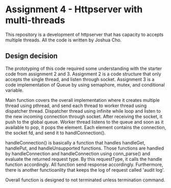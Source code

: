 # Assignment 4 - Httpserver with multi-threads

This repository is a development of httpserver that has capacity to accepts multiple threads.
All the code is written by Joshua Cho. 

## Design decision

The prototyping of this code required some understanding with the starter code from assignment 2 and 3. Assignment 2 is a code structure that only accepts the single thread, and listen through socket. Assignment 3 is a code implementation of Queue by using semaphore, mutex, and conditional variable. 

Main function covers the overall implementation where it creates multiple thread using pthread, and send each thread to worker thread using dispatcher thread. Dispatcher thread using infinite while loop and listen to the new incoming connection through socket. After receiving the socket, it push to the global queue. Worker thread listens to the queue and soon as it available to pop, it pops the element. Each element contains the connection, the socket fd, and send it to handlConnection().

handleConnection() is basically a function that handles handleGet, handlePut, and handleUnsupported functions. Those functions are handled by handleConnection and handleConnection using conn_parse() and evaluate the returned request type. By this requestType, it calls the handle function accordingly. All function send response accordingly. Furthermore, there is another functioanlity that keeps the log of request called 'audit log'. 

Overall function is designed to not terminated unless termination command.